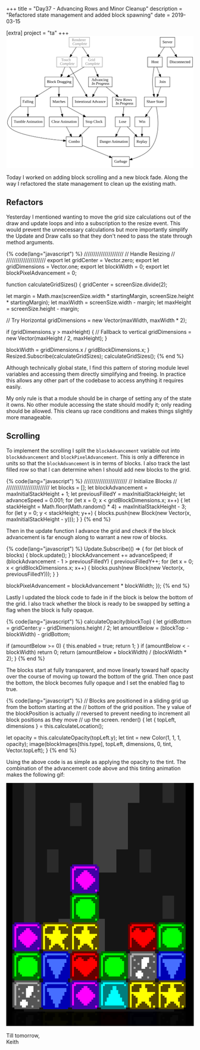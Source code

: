 +++
title = "Day37 - Advancing Rows and Minor Cleanup"
description = "Refactored state management and added block spawning"
date = 2019-03-15

[extra]
project = "ta"
+++
![Todo](./todo.svg)

Today I worked on adding block scrolling and a new block fade. Along the way I
refactored the state management to clean up the existing math.

## Refactors

Yesterday I mentioned wanting to move the grid size calculations out of the draw
and update loops and into a subscription to the resize event. This would prevent
the unnecessary calculations but more importantly simplify the Update and Draw
calls so that they don't need to pass the state through method arguments.

{% code(lang="javascript") %}
/////////////////////
// Handle Resizing //
/////////////////////
export let gridCenter = Vector.zero;
export let gridDimensions = Vector.one;
export let blockWidth = 0;
export let blockPixelAdvancement = 0;

function calculateGridSizes() {
  gridCenter = screenSize.divide(2);

  let margin = Math.max(screenSize.width * startingMargin, screenSize.height * startingMargin);
  let maxWidth = screenSize.width - margin;
  let maxHeight = screenSize.height - margin;

  // Try Horizontal
  gridDimensions = new Vector(maxWidth, maxWidth * 2);

  if (gridDimensions.y > maxHeight) {
    // Fallback to vertical
    gridDimensions = new Vector(maxHeight / 2, maxHeight);
  }

  blockWidth = gridDimensions.x / gridBlockDimensions.x;
}
Resized.Subscribe(calculateGridSizes);
calculateGridSizes();
{% end %}

Although technically global state, I find this pattern of storing module level
variables and accessing them directly simplifying and freeing. In practice this
allows any other part of the codebase to access anything it requires easily.

My only rule is that a module should be in charge of setting any of the state it
owns. No other module accessing the state should modify it; only reading should
be allowed. This cleans up race conditions and makes things slightly more
manageable.

## Scrolling

To implement the scrolling I split the `blockAdvancement` variable out into
`blockAdvancement` and `blockPixelAdvancement`. This is only a difference in
units so that the `blockAdvancement` is in terms of blocks. I also track the
last filled row so that I can determine when I should add new blocks to the
grid.

{% code(lang="javascript") %}
///////////////////////
// Initialize Blocks //
///////////////////////
let blocks = [];
let blockAdvancement = maxInitialStackHeight + 1;
let previousFilledY = maxInitialStackHeight;
let advanceSpeed = 0.001;
for (let x = 0; x < gridBlockDimensions.x; x++) {
  let stackHeight = Math.floor(Math.random() * 4) + maxInitialStackHeight - 3;
  for (let y = 0; y < stackHeight; y++) {
    blocks.push(new Block(new Vector(x, maxInitialStackHeight - y)));
  }
}
{% end %}

Then in the update function I advance the grid and check if the block
advancement is far enough along to warrant a new row of blocks.

{% code(lang="javascript") %}
Update.Subscribe(() => {
  for (let block of blocks) {
    block.update();
  }
  blockAdvancement += advanceSpeed;
  if (blockAdvancement - 1 > previousFilledY) {
    previousFilledY++;
    for (let x = 0; x < gridBlockDimensions.x; x++) {
      blocks.push(new Block(new Vector(x, previousFilledY)));
    }
  }

  blockPixelAdvancement = blockAdvancement * blockWidth;
});
{% end %}

Lastly I updated the block code to fade in if the block is below the bottom of
the grid. I also track whether the block is ready to be swapped by setting a
flag when the block is fully opaque.

{% code(lang="javascript") %}
calculateOpacity(blockTop) {
  let gridBottom = gridCenter.y - gridDimensions.height / 2;
  let amountBelow = (blockTop - blockWidth) - gridBottom;

  if (amountBelow >= 0) {
    this.enabled = true;
    return 1;
  }
  if (amountBelow < -blockWidth) return 0;
  return (amountBelow + blockWidth) / (blockWidth * 2);
}
{% end %}

The blocks start at fully transparent, and move linearly toward half opacity
over the course of moving up toward the bottom of the grid. Then once past the
bottom, the block becomes fully opaque and I set the enabled flag to true.

{% code(lang="javascript") %}
// Blocks are positioned in a sliding grid up from the bottom starting at the
// bottom of the grid position. The y value of the blockPosition is actually
// reversed to prevent needing to increment all block positions as they move
// up the screen.
render() {
  let { topLeft, dimensions } = this.calculateLocation();

  let opacity = this.calculateOpacity(topLeft.y);
  let tint = new Color(1, 1, 1, opacity);
  image(blockImages[this.type], topLeft, dimensions, 0, tint, Vector.topLeft);
}
{% end %}

Using the above code is as simple as applying the opacity to the tint. The combination of the advancement code above and this tinting animation makes the following gif:

![Advancement](Advancement.gif)

Till tomorrow,  
Keith

